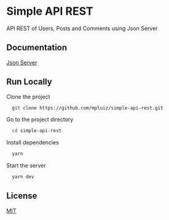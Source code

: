 # Simple API REST

API REST of Users, Posts and Comments using Json Server

## Documentation

[Json Server](https://github.com/typicode/json-server)


## Run Locally

Clone the project

```bash
  git clone https://github.com/mpluiz/simple-api-rest.git
```

Go to the project directory

```bash
  cd simple-api-rest
```

Install dependencies

```bash
  yarn
```

Start the server

```bash
  yarn dev
```



## License

[MIT](https://choosealicense.com/licenses/mit/)

